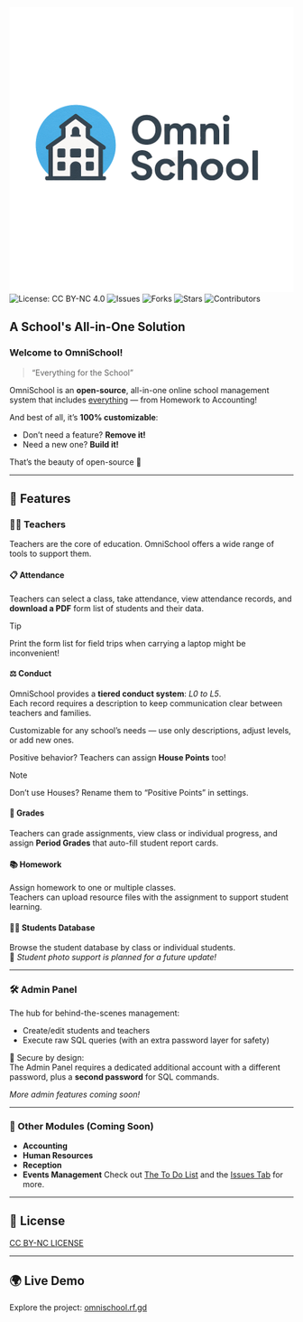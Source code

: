 ![OMNISCHOOL Logo](https://github.com/IlGiorg/OmniSchool/blob/0d76be702029898e726bf1a6e3eda10d678efb3d/img/omnischool.png)
![License: CC BY-NC 4.0](https://img.shields.io/badge/License-CC%20BY--NC%204.0-lightgrey.svg)
![Issues](https://img.shields.io/github/issues/IlGiorg/OmniSchool)
![Forks](https://img.shields.io/github/forks/IlGiorg/OmniSchool)
![Stars](https://img.shields.io/github/stars/IlGiorg/OmniSchool)
![Contributors](https://img.shields.io/github/contributors/IlGiorg/OmniSchool)

## A School's All-in-One Solution

### Welcome to OmniSchool!
> “Everything for the School”

OmniSchool is an **open-source**, all-in-one online school management system that includes <ins>everything</ins> — from Homework to Accounting!

And best of all, it’s **100% customizable**:
- Don’t need a feature? **Remove it!**
- Need a new one? **Build it!**

That’s the beauty of open-source 🌱

---

## 🚀 Features

### 👩‍🏫 Teachers

Teachers are the core of education. OmniSchool offers a wide range of tools to support them.

#### 📋 Attendance
Teachers can select a class, take attendance, view attendance records, and **download a PDF** form list of students and their data.

> [!TIP] 
> Print the form list for field trips when carrying a laptop might be inconvenient!

#### ⚖️ Conduct
OmniSchool provides a **tiered conduct system**: *L0 to L5*.  
Each record requires a description to keep communication clear between teachers and families.

Customizable for any school’s needs — use only descriptions, adjust levels, or add new ones.

Positive behavior? Teachers can assign **House Points** too!

> [!NOTE]
> Don’t use Houses? Rename them to “Positive Points” in settings.

#### 📝 Grades
Teachers can grade assignments, view class or individual progress, and assign **Period Grades** that auto-fill student report cards.

#### 📚 Homework
Assign homework to one or multiple classes.  
Teachers can upload resource files with the assignment to support student learning.

#### 🧑‍🎓 Students Database
Browse the student database by class or individual students.  
📸 *Student photo support is planned for a future update!*

---

### 🛠️ Admin Panel

The hub for behind-the-scenes management:
- Create/edit students and teachers
- Execute raw SQL queries (with an extra password layer for safety)

🔐 Secure by design:  
The Admin Panel requires a dedicated additional account with a different password, plus a **second password** for SQL commands.

*More admin features coming soon!*

---

### 💼 Other Modules (Coming Soon)

- **Accounting**
- **Human Resources**
- **Reception**
- **Events Management**
Check out [The To Do List](TODO.md) and the [Issues Tab](https://github.com/IlGiorg/OmniSchool/issues) for more.
---

## 📃 License

[CC BY-NC LICENSE](LICENSE)

---

## 🌍 Live Demo

Explore the project: [omnischool.rf.gd](https://omnischool.rf.gd)